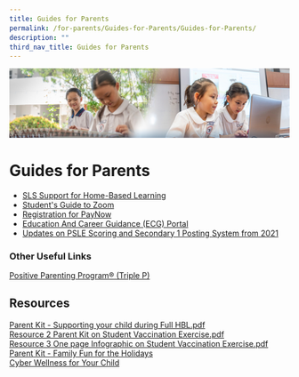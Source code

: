 ```yaml
---
title: Guides for Parents
permalink: /for-parents/Guides-for-Parents/Guides-for-Parents/
description: ""
third_nav_title: Guides for Parents
---
```

![](/images/ForParents.jpg)

Guides for Parents
==================

*   [SLS Support for Home-Based Learning](/for-parents/Guides-for-Parents/SLS-Support-for-Home-Based-Learning/)
*   [Student's Guide to Zoom](/for-parents/Guides-for-Parents/Students-Guide-to-Zoom/)
*   [Registration for PayNow](/for-parents/Guides-for-Parents/Registration-for-PayNow/)
*   [Education And Career Guidance (ECG) Portal](/for-parents/Guides-for-Parents/Education-And-Career-Guidance-ECG-Portal/)
*   [Updates on PSLE Scoring and Secondary 1 Posting System from 2021](/for-parents/Guides-for-Parents/Updates-on-PSLE-Scoring-and-Secondary-1-Posting-System-from-2021/)


### **Other Useful Links**
[Positive Parenting Program® (Triple P)](/for-parents/Guides-for-Parents/Positive-Parenting-Program-Triple-P/)


Resources
---------

[Parent Kit - Supporting your child during Full HBL.pdf](/files/Parent%20Kit%20-%20Supporting%20your%20child%20during%20Full%20HBL.pdf)  
[Resource 2 Parent Kit on Student Vaccination Exercise.pdf](https://tampinespri.moe.edu.sg/qql/slot/u175/files/uploads/parents/Resource%202%20Parent%20Kit%20on%20Student%20Vaccination%20Exercise.pdf)  
[Resource 3 One page Infographic on Student Vaccination Exercise.pdf](https://tampinespri.moe.edu.sg/qql/slot/u175/files/uploads/parents/Resource%203%20One%20page%20Infographic%20on%20Student%20Vaccination%20Exercise.pdf)  
[Parent Kit - Family Fun for the Holidays](https://tampinespri.moe.edu.sg/qql/slot/u404/Parent%20Kit%20-%20Family%20Fun%20for%20the%20Holidays.pdf)  
[Cyber Wellness for Your Child](https://tampinespri.moe.edu.sg/qql/slot/u404/cyber-wellness-for-your-child.pdf)